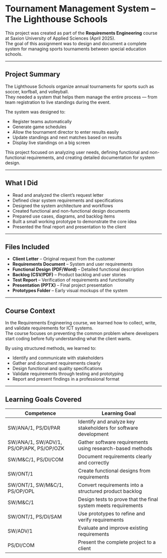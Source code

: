 # Tournament Management System – The Lighthouse Schools

This project was created as part of the **Requirements Engineering** course at Saxion University of Applied Sciences (April 2025).  
The goal of this assignment was to design and document a complete system for managing sports tournaments between special education schools.

---

## Project Summary

The Lighthouse Schools organize annual tournaments for sports such as soccer, korfball, and volleyball.  
They needed a system that helps them manage the entire process — from team registration to live standings during the event.

The system was designed to:

- Register teams automatically  
- Generate game schedules  
- Allow the tournament director to enter results easily  
- Update standings and next matches based on results  
- Display live standings on a big screen  

This project focused on analyzing user needs, defining functional and non-functional requirements, and creating detailed documentation for system design.

---

## What I Did

- Read and analyzed the client’s request letter  
- Defined clear system requirements and specifications  
- Designed the system architecture and workflows  
- Created functional and non-functional design documents  
- Prepared use cases, diagrams, and backlog items  
- Built a small working prototype to demonstrate the core idea  
- Presented the final report and presentation to the client  

---

## Files Included

- **Client Letter** – Original request from the customer  
- **Requirements Document** – System and user requirements  
- **Functional Design (PDF/Word)** – Detailed functional description  
- **Backlog (CSV/PDF)** – Product backlog and user stories  
- **Test Report** – Verification of requirements and functionality  
- **Presentation (PPTX)** – Final project presentation  
- **Prototypes Folder** – Early visual mockups of the system  

---

## Course Context

In the Requirements Engineering course, we learned how to collect, write, and validate requirements for ICT systems.  
The course focuses on preventing the common problem where developers start coding before fully understanding what the client wants.

By using structured methods, we learned to:

- Identify and communicate with stakeholders  
- Gather and document requirements clearly  
- Design functional and quality specifications  
- Validate requirements through testing and prototyping  
- Report and present findings in a professional format  

---

## Learning Goals Covered

| Competence | Learning Goal |
|-------------|----------------|
| SW/ANA/1, PS/DI/PAR | Identify and analyze key stakeholders for software development |
| SW/ANA/1, SW/ADV/1, PS/OP/APK, PS/OP/OZK | Gather software requirements using research-based methods |
| SW/M&C/1, PS/DI/COM | Document requirements clearly and correctly |
| SW/ONT/1 | Create functional designs from requirements |
| SW/ONT/1, SW/M&C/1, PS/OP/OPL | Convert requirements into a structured product backlog |
| SW/M&C/1 | Design tests to prove that the final system meets requirements |
| SW/ONT/1, PS/DI/SAM | Use prototypes to refine and verify requirements |
| SW/ADV/1 | Evaluate and improve existing requirements |
| PS/DI/COM | Present the complete project to a client |

 
